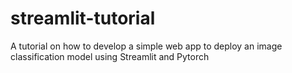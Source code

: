 # streamlit-tutorial
A tutorial on how to develop a simple web app to deploy an image classification model using Streamlit and Pytorch
